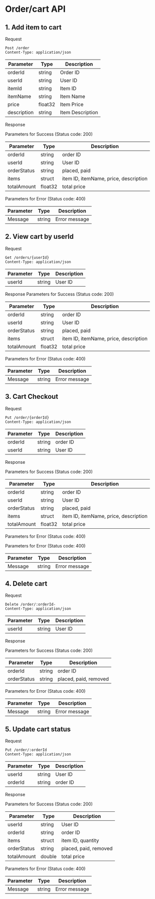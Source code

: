 # Order/cart API

## 1. Add item to cart
Request
```
Post /order
Content-Type: application/json
```

| Parameter     | Type    | Description  |
| ------------- |---------| -------------|
| orderId       | string  | Order ID
| userId        | string  | User ID
| itemId        | string  | Item ID
| itemName      | string  | Item Name
| price         | float32 | Item Price
| description   | string  | Item Description

Response

Parameters for Success (Status code: 200)

| Parameter     | Type      | Description |
| ------------- |-----------| ------------|
| orderId       | string    | order ID
| userId        | string    | User ID
| orderStatus   | string    | placed, paid
| items         | struct    | item ID, itemName, price, description   
| totalAmount   | float32   | total price


Parameters for Error (Status code: 400)

| Parameter     | Type      | Description  |
| ------------- |-----------| -------------|
| Message       | string    | Error message 
 
## 2. View cart by userId
Request
```
Get /orders/{userId}
Content-Type: application/json
```

| Parameter     | Type      | Description |
| ------------- |-----------| ------------|
| userId        | string    | User ID

Response
Parameters for Success (Status code: 200)

| Parameter     | Type      | Description |
| ------------- |-----------| ------------|
| orderId       | string    | order ID
| userId        | string    | User ID
| orderStatus   | string    | placed, paid
| items         | struct    | item ID, itemName, price, description   
| totalAmount   | float32   | total price


Parameters for Error (Status code: 400)

| Parameter     | Type      | Description  |
| ------------- |-----------| -------------|
| Message       | string    | Error message 
 

## 3. Cart Checkout
Request
```
Put /order/{orderId}
Content-Type: application/json
```

| Parameter     | Type      | Description |
| ------------- |-----------| ------------|
| orderId       | string    | order ID
| userId        | string    | User ID

Response

Parameters for Success (Status code: 200)

| Parameter     | Type      | Description |
| ------------- |-----------| ------------|
| orderId       | string    | order ID
| userId        | string    | User ID
| orderStatus   | string    | placed, paid
| items         | struct    | item ID, itemName, price, description   
| totalAmount   | float32   | total price

Parameters for Error (Status code: 400)

Parameters for Error (Status code: 400)

| Parameter     | Type      | Description  |
| ------------- |-----------| -------------|
| Message       | string    | Error message 


## 4. Delete cart
Request
```
Delete /order/:orderId-
Content-Type: application/json
```

| Parameter        | Type           | Description  |
| ------------- |-------------| -----|
| userId   | string  | User ID

Response

Parameters for Success (Status code: 200)

| Parameter        | Type           | Description  |
| ------------- |-------------| -----|
| orderId       | string  | order ID
| orderStatus   | string  | placed, paid, removed

Parameters for Error (Status code: 400)

| Parameter        | Type           | Description  |
| ------------- |-------------| -----|
| Message   | string  | Error message 


## 5. Update cart status
Request
```
Put /order/:orderId
Content-Type: application/json
```

| Parameter        | Type           | Description  |
| ------------- |-------------| -----|
| userId   | string  | User ID
| orderId  | string  | order ID

Response

Parameters for Success (Status code: 200)

| Parameter        | Type           | Description  |
| ------------- |-------------| -----|
| userId        | string  | User ID
| orderId       | string  | order ID
| items         | struct  | item ID, quantity   
| orderStatus   | string  | placed, paid, removed
| totalAmount   | double  | total price

Parameters for Error (Status code: 400)

| Parameter        | Type           | Description  |
| ------------- |-------------| -----|
| Message   | string  | Error message 

